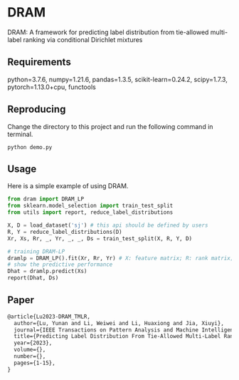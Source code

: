# DRAM
DRAM: A framework for predicting label distribution from tie-allowed multi-label ranking via conditional Dirichlet mixtures


## Requirements
python=3.7.6, numpy=1.21.6, pandas=1.3.5, scikit-learn=0.24.2, scipy=1.7.3, pytorch=1.13.0+cpu, functools

## Reproducing
Change the directory to this project and run the following command in terminal.

```Terminal
python demo.py
```

## Usage

Here is a simple example of using DRAM.
```python
from dram import DRAM_LP
from sklearn.model_selection import train_test_split
from utils import report, reduce_label_distributions

X, D = load_dataset('sj') # this api should be defined by users
R, Y = reduce_label_distributions(D)
Xr, Xs, Rr, _, Yr, _, _, Ds = train_test_split(X, R, Y, D)

# training DRAM-LP
dramlp = DRAM_LP().fit(Xr, Rr, Yr) # X: feature matrix; R: rank matrix; Y: logical matrix
# show the predictive performance
Dhat = dramlp.predict(Xs)
report(Dhat, Ds)
```

## Paper

```latex
@article{Lu2023-DRAM_TMLR,
  author={Lu, Yunan and Li, Weiwei and Li, Huaxiong and Jia, Xiuyi},
  journal={IEEE Transactions on Pattern Analysis and Machine Intelligence}, 
  title={Predicting Label Distribution From Tie-Allowed Multi-Label Ranking}, 
  year={2023},
  volume={},
  number={},
  pages={1-15},
}
```

